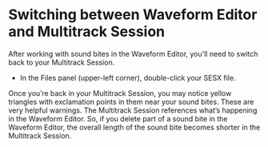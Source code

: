 # Switching between Waveform Editor and Multitrack Session

After working with sound bites in the Waveform Editor, you'll need to switch back to your Multitrack Session. 

* In the Files panel \(upper-left corner\), double-click your SESX file.

Once you’re back in your Multitrack Session, you may notice yellow triangles with exclamation points in them near your sound bites. These are very helpful warnings. The Multitrack Session references what’s happening in the Waveform Editor. So, if you delete part of a sound bite in the Waveform Editor, the overall length of the sound bite becomes shorter in the Multitrack Session.

